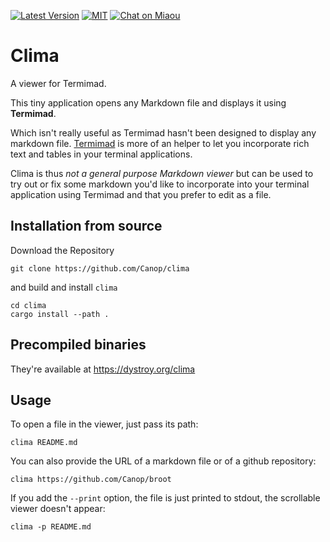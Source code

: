 [![Latest Version][s1]][l1] [![MIT][s2]][l2] [![Chat on Miaou][s3]][l3]

[s1]: https://img.shields.io/crates/v/clima.svg
[l1]: https://crates.io/crates/clima

[s2]: https://img.shields.io/badge/license-MIT-blue.svg
[l2]: LICENSE

[s3]: https://miaou.dystroy.org/static/shields/room.svg
[l3]: https://miaou.dystroy.org/3768?rust

# Clima

A viewer for Termimad.

This tiny application opens any Markdown file and displays it using **Termimad**.

Which isn't really useful as Termimad hasn't been designed to display any markdown file.
[Termimad](https://github.com/Canop/Termimad) is more of an helper to let you incorporate rich text and tables in your terminal applications.

Clima is thus *not a general purpose Markdown viewer* but can be used to try out or fix some markdown you'd like to incorporate into your terminal application using Termimad and that you prefer to edit as a file.

## Installation from source

Download the Repository

    git clone https://github.com/Canop/clima

and build and install `clima`

    cd clima
    cargo install --path .

## Precompiled binaries

They're available at https://dystroy.org/clima

## Usage

To open a file in the viewer, just pass its path:

    clima README.md

You can also provide the URL of a markdown file or of a github repository:

    clima https://github.com/Canop/broot

If you add the `--print` option, the file is just printed to stdout, the scrollable viewer doesn't appear:

    clima -p README.md


